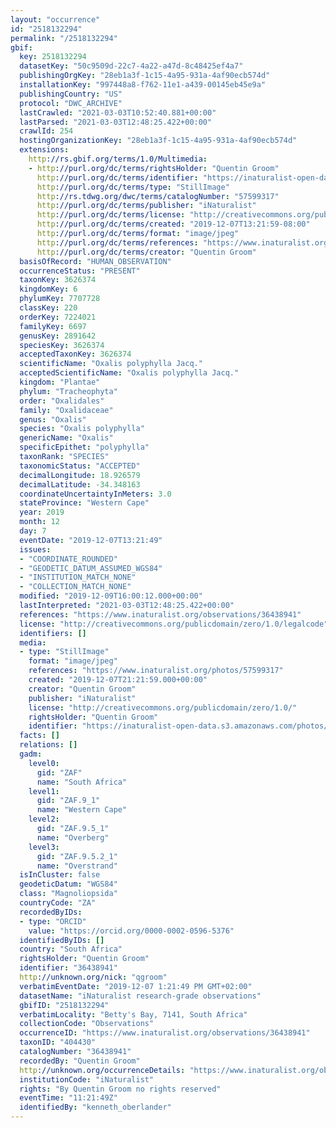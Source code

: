 ```yaml
---
layout: "occurrence"
id: "2518132294"
permalink: "/2518132294"
gbif:
  key: 2518132294
  datasetKey: "50c9509d-22c7-4a22-a47d-8c48425ef4a7"
  publishingOrgKey: "28eb1a3f-1c15-4a95-931a-4af90ecb574d"
  installationKey: "997448a8-f762-11e1-a439-00145eb45e9a"
  publishingCountry: "US"
  protocol: "DWC_ARCHIVE"
  lastCrawled: "2021-03-03T10:52:40.881+00:00"
  lastParsed: "2021-03-03T12:48:25.422+00:00"
  crawlId: 254
  hostingOrganizationKey: "28eb1a3f-1c15-4a95-931a-4af90ecb574d"
  extensions:
    http://rs.gbif.org/terms/1.0/Multimedia:
    - http://purl.org/dc/terms/rightsHolder: "Quentin Groom"
      http://purl.org/dc/terms/identifier: "https://inaturalist-open-data.s3.amazonaws.com/photos/57599317/original.jpeg?1575738961"
      http://purl.org/dc/terms/type: "StillImage"
      http://rs.tdwg.org/dwc/terms/catalogNumber: "57599317"
      http://purl.org/dc/terms/publisher: "iNaturalist"
      http://purl.org/dc/terms/license: "http://creativecommons.org/publicdomain/zero/1.0/"
      http://purl.org/dc/terms/created: "2019-12-07T13:21:59-08:00"
      http://purl.org/dc/terms/format: "image/jpeg"
      http://purl.org/dc/terms/references: "https://www.inaturalist.org/photos/57599317"
      http://purl.org/dc/terms/creator: "Quentin Groom"
  basisOfRecord: "HUMAN_OBSERVATION"
  occurrenceStatus: "PRESENT"
  taxonKey: 3626374
  kingdomKey: 6
  phylumKey: 7707728
  classKey: 220
  orderKey: 7224021
  familyKey: 6697
  genusKey: 2891642
  speciesKey: 3626374
  acceptedTaxonKey: 3626374
  scientificName: "Oxalis polyphylla Jacq."
  acceptedScientificName: "Oxalis polyphylla Jacq."
  kingdom: "Plantae"
  phylum: "Tracheophyta"
  order: "Oxalidales"
  family: "Oxalidaceae"
  genus: "Oxalis"
  species: "Oxalis polyphylla"
  genericName: "Oxalis"
  specificEpithet: "polyphylla"
  taxonRank: "SPECIES"
  taxonomicStatus: "ACCEPTED"
  decimalLongitude: 18.926579
  decimalLatitude: -34.348163
  coordinateUncertaintyInMeters: 3.0
  stateProvince: "Western Cape"
  year: 2019
  month: 12
  day: 7
  eventDate: "2019-12-07T13:21:49"
  issues:
  - "COORDINATE_ROUNDED"
  - "GEODETIC_DATUM_ASSUMED_WGS84"
  - "INSTITUTION_MATCH_NONE"
  - "COLLECTION_MATCH_NONE"
  modified: "2019-12-09T16:00:12.000+00:00"
  lastInterpreted: "2021-03-03T12:48:25.422+00:00"
  references: "https://www.inaturalist.org/observations/36438941"
  license: "http://creativecommons.org/publicdomain/zero/1.0/legalcode"
  identifiers: []
  media:
  - type: "StillImage"
    format: "image/jpeg"
    references: "https://www.inaturalist.org/photos/57599317"
    created: "2019-12-07T21:21:59.000+00:00"
    creator: "Quentin Groom"
    publisher: "iNaturalist"
    license: "http://creativecommons.org/publicdomain/zero/1.0/"
    rightsHolder: "Quentin Groom"
    identifier: "https://inaturalist-open-data.s3.amazonaws.com/photos/57599317/original.jpeg?1575738961"
  facts: []
  relations: []
  gadm:
    level0:
      gid: "ZAF"
      name: "South Africa"
    level1:
      gid: "ZAF.9_1"
      name: "Western Cape"
    level2:
      gid: "ZAF.9.5_1"
      name: "Overberg"
    level3:
      gid: "ZAF.9.5.2_1"
      name: "Overstrand"
  isInCluster: false
  geodeticDatum: "WGS84"
  class: "Magnoliopsida"
  countryCode: "ZA"
  recordedByIDs:
  - type: "ORCID"
    value: "https://orcid.org/0000-0002-0596-5376"
  identifiedByIDs: []
  country: "South Africa"
  rightsHolder: "Quentin Groom"
  identifier: "36438941"
  http://unknown.org/nick: "qgroom"
  verbatimEventDate: "2019-12-07 1:21:49 PM GMT+02:00"
  datasetName: "iNaturalist research-grade observations"
  gbifID: "2518132294"
  verbatimLocality: "Betty's Bay, 7141, South Africa"
  collectionCode: "Observations"
  occurrenceID: "https://www.inaturalist.org/observations/36438941"
  taxonID: "404430"
  catalogNumber: "36438941"
  recordedBy: "Quentin Groom"
  http://unknown.org/occurrenceDetails: "https://www.inaturalist.org/observations/36438941"
  institutionCode: "iNaturalist"
  rights: "By Quentin Groom no rights reserved"
  eventTime: "11:21:49Z"
  identifiedBy: "kenneth_oberlander"
---
```


